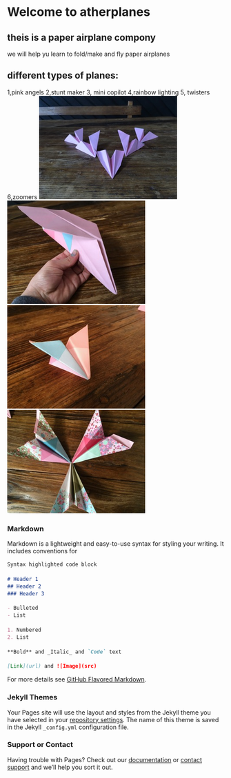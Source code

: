 # Welcome to atherplanes
## theis is a paper airplane compony
we will help yu learn to fold/make and fly paper airplanes
## different types of planes:
1,pink angels 2,stunt maker 3, mini copilot 4,rainbow lighting 5, twisters 6,zoomers
![](./IMG_2440.JPG) ![](./IMG_2454.JPG) ![](./IMG_2451.JPG) ![](./IMG_2447.JPG)


### Markdown

Markdown is a lightweight and easy-to-use syntax for styling your writing. It includes conventions for

```markdown
Syntax highlighted code block

# Header 1
## Header 2
### Header 3

- Bulleted
- List

1. Numbered
2. List

**Bold** and _Italic_ and `Code` text

[Link](url) and ![Image](src)
```

For more details see [GitHub Flavored Markdown](https://guides.github.com/features/mastering-markdown/).

### Jekyll Themes

Your Pages site will use the layout and styles from the Jekyll theme you have selected in your [repository settings](https://github.com/atherplanes/atherplanes-website/settings). The name of this theme is saved in the Jekyll `_config.yml` configuration file.

### Support or Contact

Having trouble with Pages? Check out our [documentation](https://help.github.com/categories/github-pages-basics/) or [contact support](https://github.com/contact) and we’ll help you sort it out.
